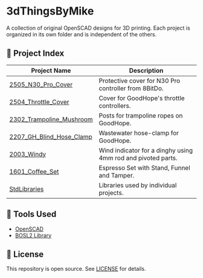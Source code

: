 # 3dThingsByMike

A collection of original OpenSCAD designs for 3D printing. Each project is organized in its own folder and is independent of the others.

## 📁 Project Index

| Project Name                        | Description                                             |
|------------------------------------|---------------------------------------------------------|
| [2505_N30_Pro_Cover](./2505_N30_Pro_Cover/)          | Protective cover for N30 Pro controller from 8BitDo.   |
| [2504_Throttle_Cover](./2504_Throttle_Cover/)        | Cover for GoodHope's throttle controllers.             |
| [2302_Trampoline_Mushroom](./2302_Trampoline_Mushroom/)| Posts for trampoline ropes on GoodHope.               |
| [2207_GH_Blind_Hose_Clamp](./2207_GH_Blind_Hose_Clamp/)| Wastewater hose-clamp for GoodHope.                   |
| [2003_Windy](./2003_Windy/)                          | Wind indicator for a dinghy using 4mm rod and pivoted parts. |
| [1601_Coffee_Set](./1601_Coffee_Set/)                | Espresso Set with Stand, Funnel and Tamper.            |
| [StdLibraries](./StdLibraries)                      | Libraries used by individual projects.                 |

## 🔧 Tools Used

- [OpenSCAD](https://openscad.org/)
- [BOSL2 Library](https://github.com/BelfrySCAD/BOSL2)

## 📜 License

This repository is open source. See [LICENSE](./LICENSE) for details.
